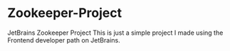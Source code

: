 # Zookeeper-Project
JetBrains Zookeeper Project
This is just a simple project I made using the Frontend developer path on JetBrains.
